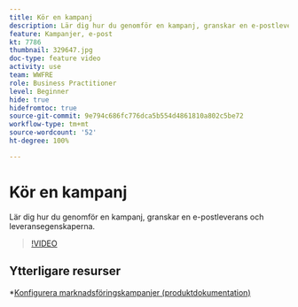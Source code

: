 ```yaml
---
title: Kör en kampanj
description: Lär dig hur du genomför en kampanj, granskar en e-postleverans och leveransegenskaperna.
feature: Kampanjer, e-post
kt: 7786
thumbnail: 329647.jpg
doc-type: feature video
activity: use
team: WWFRE
role: Business Practitioner
level: Beginner
hide: true
hidefromtoc: true
source-git-commit: 9e794c686fc776dca5b554d4861810a802c5be72
workflow-type: tm+mt
source-wordcount: '52'
ht-degree: 100%

---
```



# Kör en kampanj

Lär dig hur du genomför en kampanj, granskar en e-postleverans och leveransegenskaperna.

>[!VIDEO](https://video.tv.adobe.com/v/329647?quality=12)

## Ytterligare resurser

*[Konfigurera marknadsföringskampanjer (produktdokumentation)](https://experienceleague.adobe.com/docs/campaign-classic/using/orchestrating-campaigns/orchestrate-campaigns/setting-up-marketing-campaigns.html)
